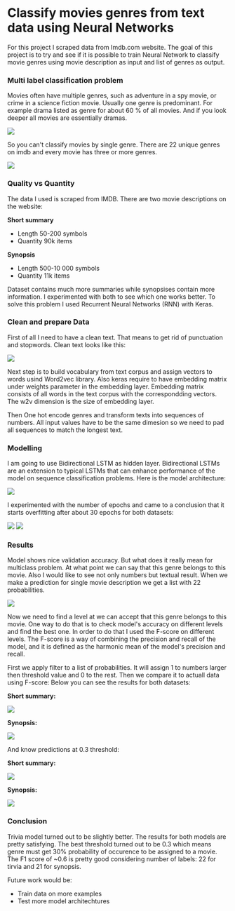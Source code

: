 # Classify movies genres from text data using Neural Networks

For this project I scraped data from Imdb.com website. The goal of this project is to try and see if it is possible to train Neural Network to classify movie genres using movie description as input and list of genres as output.

### Multi label classification problem

Movies often have multiple genres, such as adventure in a spy movie, or crime in a science fiction movie. Usually one genre is predominant. For example drama listed as genre for about 60 % of all movies. And if you look deeper all movies are essentially dramas.

![](pics/genre_freq.png)

So you can't classify movies by single genre. There are 22 unique genres on imdb and every movie has three or more genres.

![](pics/imdb_screen.png)

### Quality vs Quantity

The data I used is scraped from IMDB. There are two movie descriptions on the website:

**Short summary** 
- Length       50-200 symbols
- Quantity     90k items    


**Synopsis** 
- Length        500-10 000 symbols
- Quantity      11k items


Dataset contains much more summaries while synopsises contain more information. I experimented with both to see which one works better. To solve this problem I used Recurrent Neural Networks (RNN) with Keras.

### Clean and prepare Data

First of all I need to have a clean text. That means to get rid of punctuation and stopwords. Clean text looks like this:

![](pics/clean_text.png)

Next step is to build vocabulary from text corpus and assign vectors to words usind Word2vec library. Also keras require to have embedding matrix under weights parameter in the embedding layer. Embedding matrix consists of all words in the text corpus with the correspondding vectors. The w2v dimension is the size of embedding layer.

Then One hot encode genres and transform texts into sequences of numbers. All input values have to be the same dimesion so we need to pad all sequences to match the longest text.

### Modelling

I am going to use Bidirectional LSTM as hidden layer. Bidirectional LSTMs are an extension to typical LSTMs that can enhance performance of the model on sequence classification problems. Here is the model architecture:

![](pics/rnn_arch.png)

I experimented with the number of epochs and came to a conclusion that it starts overfitting after about 30 epochs for both datasets:

![](pics/loss.png)
![](pics/val.png)

### Results

Model shows nice validation accuracy. But what does it really mean for multiclass problem. At what point we can say that this genre belongs to this movie. Also I would like to see not only numbers but textual result. 
When we make a prediction for single movie description we get a list with 22 probabilities. 

![](pics/probs.png)

Now we need to find a level at we can accept that this genre belongs to this movie. One way to do that is to check model's accuracy on different levels and find the best one. In order to do that I used the F-score on different levels. The F-score is a way of combining the precision and recall of the model, and it is defined as the harmonic mean of the model's precision and recall.

First we apply filter to a list of probabilities. It will assign 1 to numbers larger then threshold value and 0 to the rest. Then we compare it to actuall data using F-score: Below you can see the results for both datasets:

**Short summary:**

![](pics/trh_summary.png)

**Synopsis:**

![](pics/trh_synopsis.png)

And know predictions at 0.3 threshold:

**Short summary:**

![](pics/summary_preds.png)

**Synopsis:**

![](pics/synopsis_preds.png)


### Conclusion

Trivia model turned out to be slightly better. The results for both models are pretty satisfying. The best threshold turned out to be 0.3 which means genre must get 30% probability of occurence to be assigned to a movie. The F1 score of ~0.6 is pretty good considering number of labels: 22 for tirvia and 21 for synopsis.

Future work would be:

- Train data on more examples
- Test more model architechtures
